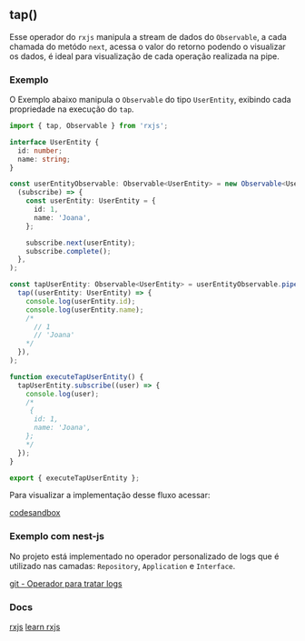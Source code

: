 ## tap()

Esse operador do `rxjs` manipula a stream de dados do `Observable`,
a cada chamada do metódo `next`, acessa o valor do retorno podendo o visualizar os dados,
é ideal para visualização de cada operação realizada na pipe.

### Exemplo

O Exemplo abaixo manipula o `Observable` do tipo `UserEntity`, exibindo cada propriedade na execução do `tap`.

```typescript
import { tap, Observable } from 'rxjs';

interface UserEntity {
  id: number;
  name: string;
}

const userEntityObservable: Observable<UserEntity> = new Observable<UserEntity>(
  (subscribe) => {
    const userEntity: UserEntity = {
      id: 1,
      name: 'Joana',
    };

    subscribe.next(userEntity);
    subscribe.complete();
  },
);

const tapUserEntity: Observable<UserEntity> = userEntityObservable.pipe(
  tap((userEntity: UserEntity) => {
    console.log(userEntity.id);
    console.log(userEntity.name);
    /*
      // 1
      // 'Joana'
    */
  }),
);

function executeTapUserEntity() {
  tapUserEntity.subscribe((user) => {
    console.log(user);
    /*
     {
      id: 1,
      name: 'Joana',
    };
    */
  });
}

export { executeTapUserEntity };
```

Para visualizar a implementação desse fluxo acessar:

[codesandbox](https://codesandbox.io/s/rxjs-examples-4hrzln?file=/src/examples/tap/rxjs-tap.ts)

### Exemplo com nest-js

No projeto está implementado no operador personalizado de logs que é utilizado nas camadas: `Repository`, `Application` e `Interface`.

[git - Operador para tratar logs](https://github.com/Vbobell/nestjs-with-rxjs-example/blob/main/src/common/infra/utils/logger-operator.ts#L30)

### Docs

[rxjs](https://rxjs.dev/api/operators/tap)
[learn rxjs](https://www.learnrxjs.io/learn-rxjs/operators/utility/do)
